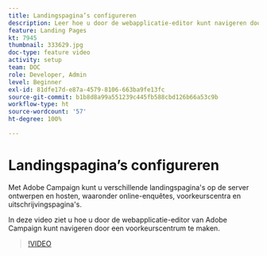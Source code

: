 ```yaml
---
title: Landingspagina’s configureren
description: Leer hoe u door de webapplicatie-editor kunt navigeren door een voorkeurscentrum te maken.
feature: Landing Pages
kt: 7945
thumbnail: 333629.jpg
doc-type: feature video
activity: setup
team: DOC
role: Developer, Admin
level: Beginner
exl-id: 81dfe17d-e87a-4579-8106-663ba9fe13fc
source-git-commit: b1b8d8a99a551239c445fb588cbd126b66a53c9b
workflow-type: ht
source-wordcount: '57'
ht-degree: 100%

---
```


# Landingspagina’s configureren

Met Adobe Campaign kunt u verschillende landingspagina&#39;s op de server ontwerpen en hosten, waaronder online-enquêtes, voorkeurscentra en uitschrijvingspagina&#39;s.

In deze video ziet u hoe u door de webapplicatie-editor van Adobe Campaign kunt navigeren door een voorkeurscentrum te maken.

>[!VIDEO](https://video.tv.adobe.com/v/333629?quality=12&learn=on)
